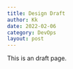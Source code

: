 ```yaml
---
title: Design Draft
author: Kk
date: 2022-02-06
category: DevOps
layout: post
---
```


This is an draft page.
